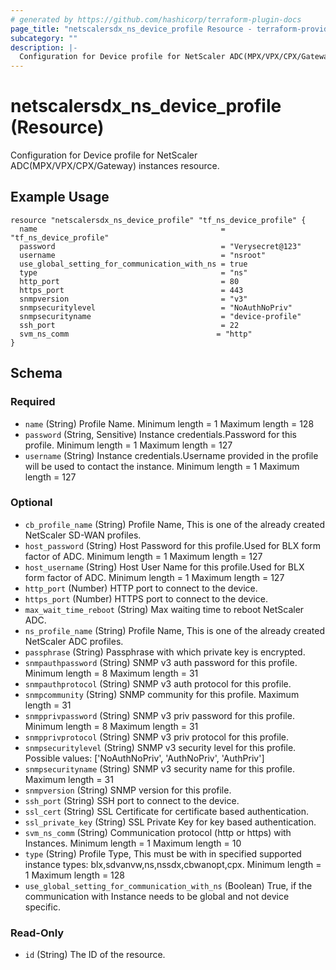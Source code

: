 ```yaml
---
# generated by https://github.com/hashicorp/terraform-plugin-docs
page_title: "netscalersdx_ns_device_profile Resource - terraform-provider-netscalersdx"
subcategory: ""
description: |-
  Configuration for Device profile for NetScaler ADC(MPX/VPX/CPX/Gateway) instances resource.
---
```


# netscalersdx_ns_device_profile (Resource)

Configuration for Device profile for NetScaler ADC(MPX/VPX/CPX/Gateway) instances resource.

## Example Usage

```
resource "netscalersdx_ns_device_profile" "tf_ns_device_profile" {
  name                                         = "tf_ns_device_profile"
  password                                     = "Verysecret@123"
  username                                     = "nsroot"
  use_global_setting_for_communication_with_ns = true
  type                                         = "ns"
  http_port                                    = 80
  https_port                                   = 443
  snmpversion                                  = "v3"
  snmpsecuritylevel                            = "NoAuthNoPriv"
  snmpsecurityname                             = "device-profile"
  ssh_port                                     = 22
  svm_ns_comm                                 = "http"
}

```

<!-- schema generated by tfplugindocs -->
## Schema

### Required

- `name` (String) Profile Name. Minimum length =  1 Maximum length =  128
- `password` (String, Sensitive) Instance credentials.Password for this profile. Minimum length =  1 Maximum length =  127
- `username` (String) Instance credentials.Username provided in the profile will be used to contact the instance. Minimum length =  1 Maximum length =  127

### Optional

- `cb_profile_name` (String) Profile Name, This is one of the already created NetScaler SD-WAN profiles.
- `host_password` (String) Host Password for this profile.Used for BLX form factor of ADC. Minimum length =  1 Maximum length =  127
- `host_username` (String) Host User Name for this profile.Used for BLX form factor of ADC. Minimum length =  1 Maximum length =  127
- `http_port` (Number) HTTP port to connect to the device.
- `https_port` (Number) HTTPS port to connect to the device.
- `max_wait_time_reboot` (String) Max waiting time to reboot NetScaler ADC.
- `ns_profile_name` (String) Profile Name, This is one of the already created NetScaler ADC profiles.
- `passphrase` (String) Passphrase with which private key is encrypted.
- `snmpauthpassword` (String) SNMP v3 auth password for this profile. Minimum length =  8 Maximum length =  31
- `snmpauthprotocol` (String) SNMP v3 auth protocol for this profile.
- `snmpcommunity` (String) SNMP community for this profile. Maximum length =  31
- `snmpprivpassword` (String) SNMP v3 priv password for this profile. Minimum length =  8 Maximum length =  31
- `snmpprivprotocol` (String) SNMP v3 priv protocol for this profile.
- `snmpsecuritylevel` (String) SNMP v3 security level for this profile. Possible values: ['NoAuthNoPriv', 'AuthNoPriv', 'AuthPriv']
- `snmpsecurityname` (String) SNMP v3 security name for this profile. Maximum length =  31
- `snmpversion` (String) SNMP version for this profile.
- `ssh_port` (String) SSH port to connect to the device.
- `ssl_cert` (String) SSL Certificate for certificate based authentication.
- `ssl_private_key` (String) SSL Private Key for key based authentication.
- `svm_ns_comm` (String) Communication protocol (http or https) with Instances. Minimum length =  1 Maximum length =  10
- `type` (String) Profile Type, This must be with in specified supported instance types: blx,sdvanvw,ns,nssdx,cbwanopt,cpx. Minimum length =  1 Maximum length =  128
- `use_global_setting_for_communication_with_ns` (Boolean) True, if the communication with Instance needs to be global and not device specific.

### Read-Only

- `id` (String) The ID of the resource.
